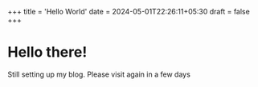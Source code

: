 +++
title = 'Hello World'
date = 2024-05-01T22:26:11+05:30
draft = false
+++

# Hello there! 
Still setting up my blog. Please visit again in a few days